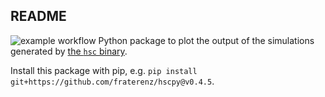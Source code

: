 ## README
![example workflow](https://github.com/fraterenz/hscpy/actions/workflows/python-package.yml/badge.svg)
Python package to plot the output of the simulations generated by [the `hsc` binary](https://github.com/fraterenz/hsc).

Install this package with pip, e.g. `pip install git+https://github.com/fraterenz/hscpy@v0.4.5`.

